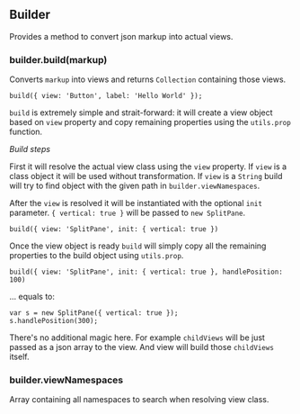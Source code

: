 ## Builder

Provides a method to convert json markup into actual views.

### builder.build(markup)

Converts `markup` into views and returns `Collection` containing those views.

    build({ view: 'Button', label: 'Hello World' });

`build` is extremely simple and strait-forward: it will create a view object
based on `view` property and copy remaining properties using the `utils.prop`
function.

_Build steps_

First it will resolve the actual view class using the `view` property. If
`view` is a class object it will be used without transformation.
If `view` is a `String` build will try to find object with the given
path in `builder.viewNamespaces`.

After the `view` is resolved it will be instantiated with the optional
`init` parameter. `{ vertical: true }` will be passed to `new SplitPane`.

    build({ view: 'SplitPane', init: { vertical: true })

Once the view object is ready `build` will simply copy all the remaining
properties to the build object using `utils.prop`.

    build({ view: 'SplitPane', init: { vertical: true }, handlePosition: 100)

... equals to:

    var s = new SplitPane({ vertical: true });
    s.handlePosition(300);
    
There's no additional magic here. For example `childViews` will be just passed
as a json array to the view. And view will build those `childViews` itself.

### builder.viewNamespaces

Array containing all namespaces to search when resolving view class.

